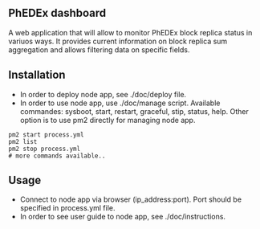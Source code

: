 ## PhEDEx dashboard

A web application that will allow to monitor PhEDEx block replica status in variuos ways. It provides current information on block replica sum aggregation and allows filtering data on specific fields.

## Installation

- In order to deploy node app, see ./doc/deploy file.
- In order to use node app, use ./doc/manage script. Available commandes: sysboot, start, restart, graceful, stip, status, help. Other option is to use pm2 directly for managing node app.
```
pm2 start process.yml
pm2 list
pm2 stop process.yml
# more commands available..
```
## Usage
- Connect to node app via browser (ip_address:port). Port should be specified in process.yml file.
- In order to see user guide to node app, see ./doc/instructions.
